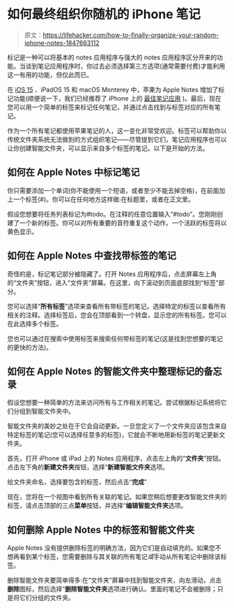 # 如何最终组织你随机的 iPhone 笔记

> 原文：<https://lifehacker.com/how-to-finally-organize-your-random-iphone-notes-1847663112>

标记是一种可以将基本的 notes 应用程序与强大的 notes 应用程序区分开来的功能。当谈到笔记应用程序时，你过去必须选择第三方选项(通常需要付费)才能利用这一有用的功能，但仅此而已。



在 [iOS 15](https://lifehacker.com/the-10-coolest-ios-15-features-announced-at-wwdc-2021-1847048865) 、iPadOS 15 和 macOS Monterey 中，苹果为 Apple Notes 增加了标记功能(顺便说一下，我们已经推荐了 iPhone 上的 [最佳笔记应用](https://lifehacker.com/which-note-taking-app-should-i-use-for-apple-devices-1844166294) )。最后，现在您可以用一个简单的标签来标记任何笔记，并通过点击找到与标签对应的所有笔记。

作为一个所有笔记都使用苹果笔记的人，这一变化非常受欢迎。标签可以帮助你以传统文件夹系统无法做到的方式组织笔记——尽管提到它们，笔记应用程序也可以让你创建智能文件夹，可以显示来自多个标签的笔记。以下是开始的方法。

## 如何在 Apple Notes 中标记笔记

你只需要添加一个单词(你不能使用一个短语，或者至少不能去掉空格)，在前面加上一个标签(#)。你可以在任何地方这样做:在标题里，或者在正文里。

假设您想要将任务列表标记为#todo。在注释的任意位置输入“#todo”。您刚刚创建了一个新的标签。你可以对所有重要的音符重复这个动作。一个活跃的标签将以黄色显示。

## 如何在 Apple Notes 中查找带标签的笔记

奇怪的是，标记笔记部分被隐藏了。打开 Notes 应用程序后，点击屏幕左上角的“文件夹”按钮，进入“文件夹”屏幕。在这里，向下滚动到页面底部找到“标签”部分。

您可以选择“**所有标签**”选项来查看所有带标签的笔记。选择特定的标签以查看所有相关的注释。选择标签后，您会在顶部看到一个转盘，显示您的所有标签。您可以在此选择多个标签。

您也可以通过在搜索中使用标签来搜索任何带标签的笔记(这是找到您想要的笔记的更快的方法)。

## 如何在 Apple Notes 的智能文件夹中整理标记的备忘录

假设您想要一种简单的方法来访问所有与工作相关的笔记。尝试根据标记系统将它们分组到智能文件夹中。

智能文件夹的美妙之处在于它会自动更新。一旦您定义了一个文件夹应该包含来自特定标签的笔记(您可以选择任意多的标签)，它就会不断地用新标签的笔记更新文件夹。

首先，打开 iPhone 或 iPad 上的 Notes 应用程序，点击左上角的“**文件夹**”按钮。点击左下角的**新建文件夹**按钮，选择“**新建智能文件夹**选项。

给文件夹命名，选择要包含的标签，然后点击“**完成**”

现在，您将在一个视图中看到所有关联的笔记。如果您稍后想要更改智能文件夹的标签，请点击顶部的三点**菜单**按钮，并选择“**编辑智能文件夹**选项。

## 如何删除 Apple Notes 中的标签和智能文件夹

Apple Notes 没有提供删除标签的明确方法，因为它们是自动填充的。如果您不想再看到某个标签，您需要删除与其关联的所有笔记*或*手动从所有笔记中删除该标签。

删除智能文件夹要简单得多:在“文件夹”屏幕中找到智能文件夹，向左滑动，点击**删除**图标，然后选择“**删除智能文件夹**选项进行确认。里面的笔记不会被删除；只是将它们分组的文件夹。